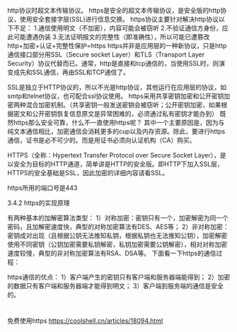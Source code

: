 


http协议时超文本传输协议。
https是安全的超文本传输协议，是安全版的http协议，使用安全套接字层(SSL)进行信息交换。
https协议主要针对解决http协议以下不足：
1.通信使用明文（不加密），内容可能会被窃听
2.不验证通信方身份，应此可能遭遇伪装
3.无法证明报文的完整性（即准确性），所以可能已遭篡改
http+加密+认证+完整性保护=https
https并非是应用层的一种新协议，只是http通信接口部分用SSL（Secure socket Layer）和TLS（Transport Layer Security）协议代替而已。通常，http是直接和tcp通信的，当使用SSL时，则演变成先和SSL通信，再由SSL和TCP通信了。



SSL是独立于HTTP协议的，所以不光是http协议，其他运行在应用层的协议，如smtp和telnet协议，也可配合ssl协议使用。
https采用共享密钥加密和公开密钥加密两种混合加密机制。（共享密钥一般发送密钥会被窃听；公开密钥加密，如果根据密文和公开密钥恢复信息原文是异常困难的，必须通过私有密钥才能办到）
既然https那么安全可靠，什么不一直使用https呢？
其中一个主要原因是，因为与纯文本通信相比，加密通信会消耗更多的cup以及内存资源。除此，要进行https通信，证书是必不可少的。而是用证书必须向认证机构（CA）购买。




HTTPS（全称：Hypertext Transfer Protocol over Secure Socket Layer），是以安全为目标的HTTP通道，简单讲是HTTP的安全版。即HTTP下加入SSL层，HTTPS的安全基础是SSL，因此加密的详细内容请看SSL。


https所用的端口号是443


3.4.2 https的实现原理

有两种基本的加解密算法类型：
1）对称加密：密钥只有一个，加密解密为同一个密码，且加解密速度快，典型的对称加密算法有DES、AES等；
2）非对称加密：密钥成对出现（且根据公钥无法推知私钥，根据私钥也无法推知公钥），加密解密使用不同密钥（公钥加密需要私钥解密，私钥加密需要公钥解密），相对对称加密速度较慢，典型的非对称加密算法有RSA、DSA等。
下面看一下https的通信过程：
   


https通信的优点：
1）客户端产生的密钥只有客户端和服务器端能得到；
2）加密的数据只有客户端和服务器端才能得到明文；
3）客户端到服务端的通信是安全的。


# 

免费使用https 
https://coolshell.cn/articles/18094.html